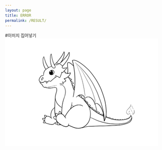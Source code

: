 ```yaml
---
layout: page
title: ERROR
permalink: /RESULT/
---
```

#이미지 집어넣기   
![Alt text](/images/KakaoTalk_20220113_191205516.jpg)

